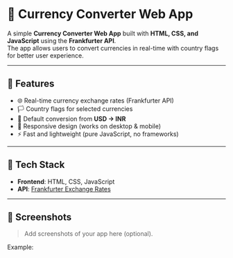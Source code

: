 # 💱 Currency Converter Web App

A simple **Currency Converter Web App** built with **HTML, CSS, and JavaScript** using the **Frankfurter API**.  
The app allows users to convert currencies in real-time with country flags for better user experience.  

---

## 🚀 Features
- 🌐 Real-time currency exchange rates (Frankfurter API)  
- 🏳️ Country flags for selected currencies  
- 🔄 Default conversion from **USD → INR**  
- 📱 Responsive design (works on desktop & mobile)  
- ⚡ Fast and lightweight (pure JavaScript, no frameworks)  

---

## 📂 Tech Stack
- **Frontend**: HTML, CSS, JavaScript  
- **API**: [Frankfurter Exchange Rates](https://www.frankfurter.app/)  

---

## 📸 Screenshots
> Add screenshots of your app here (optional).  

Example:  

